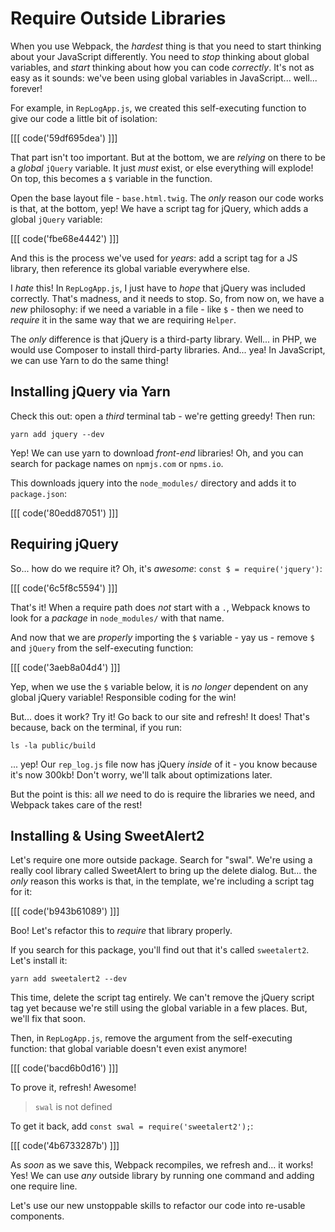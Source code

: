 # Require Outside Libraries

When you use Webpack, the *hardest* thing is that you need to start thinking about
your JavaScript differently. You need to *stop* thinking about global variables,
and *start* thinking about how you can code *correctly*. It's not as easy as it
sounds: we've been using global variables in JavaScript... well... forever!

For example, in `RepLogApp.js`, we created this self-executing function to give
our code a little bit of isolation:

[[[ code('59df695dea') ]]]

That part isn't too important. But at the bottom, we are *relying* on there to be
a *global* `jQuery` variable. It just *must* exist, or else everything will explode!
On top, this becomes a `$` variable in the function.

Open the base layout file - `base.html.twig`. The *only* reason our code works is
that, at the bottom, yep! We have a script tag for jQuery, which adds a global
`jQuery` variable:

[[[ code('fbe68e4442') ]]]

And this is the process we've used for *years*: add a script tag for a JS library,
then reference its global variable everywhere else.

I *hate* this! In `RepLogApp.js`, I just have to *hope* that jQuery was included
correctly. That's madness, and it needs to stop. So, from now on, we have a *new*
philosophy: if we need a variable in a file - like `$` - then we need to *require*
it in the same way that we are requiring `Helper`.

The *only* difference is that jQuery is a third-party library. Well... in PHP, we
would use Composer to install third-party libraries. And... yea! In JavaScript, we
can use Yarn to do the same thing!

## Installing jQuery via Yarn

Check this out: open a *third* terminal tab - we're getting greedy! Then run:

```terminal
yarn add jquery --dev
```

Yep! We can use yarn to download *front-end* libraries! Oh, and you can search for
package names on `npmjs.com` or `npms.io`.

This downloads jquery into the `node_modules/` directory and adds it to `package.json`:

[[[ code('80edd87051') ]]]

## Requiring jQuery

So... how do we require it? Oh, it's *awesome*: `const $ = require('jquery')`:

[[[ code('6c5f8c5594') ]]]

That's it! When a require path does *not* start with a `.`, Webpack knows to look
for a *package* in `node_modules/` with that name.

And now that we are *properly* importing the `$` variable - yay us - remove `$`
and `jQuery` from the self-executing function:

[[[ code('3aeb8a04d4') ]]]

Yep, when we use the `$` variable below, it is *no longer* dependent on any global
jQuery variable! Responsible coding for the win!

But... does it work? Try it! Go back to our site and refresh! It does! That's because,
back on the terminal, if you run:

```terminal
ls -la public/build
```

... yep! Our `rep_log.js` file now has jQuery *inside* of it - you know because it's
now 300kb! Don't worry, we'll talk about optimizations later.

But the point is this: all *we* need to do is require the libraries we need, and
Webpack takes care of the rest!

## Installing & Using SweetAlert2

Let's require one more outside package. Search for "swal". We're using a really cool
library called SweetAlert to bring up the delete dialog. But... the *only* reason
this works is that, in the template, we're including a script tag for it:

[[[ code('b943b61089') ]]]

Boo! Let's refactor this to *require* that library properly.

If you search for this package, you'll find out that it's called `sweetalert2`.
Let's install it:

```terminal
yarn add sweetalert2 --dev
```

This time, delete the script tag entirely. We can't remove the jQuery script tag
yet because we're still using the global variable in a few places. But, we'll fix
that soon.

Then, in `RepLogApp.js`, remove the argument from the self-executing function: that
global variable doesn't even exist anymore!

[[[ code('bacd6b0d16') ]]]

To prove it, refresh! Awesome!

> `swal` is not defined

To get it back, add `const swal = require('sweetalert2');`:

[[[ code('4b6733287b') ]]]

As *soon* as we save this, Webpack recompiles, we refresh and... it works! Yes!
We can use *any* outside library by running one command and adding one require line.

Let's use our new unstoppable skills to refactor our code into re-usable components.
